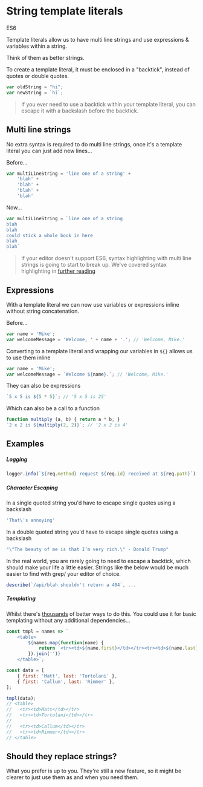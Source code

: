 # String template literals

<div class="spec es6">ES6</div>


Template literals allow us to have multi line strings and use expressions & variables within a string.

Think of them as better strings.

To create a template literal, it must be enclosed in a "backtick", instead of quotes or double quotes.

```javascript
var oldString = "hi";
var newString = `hi`;
```

> If you ever need to use a backtick within your template literal, you can escape it with a backslash before the backtick.

## Multi line strings

No extra syntax is required to do multi line strings, once it's a template literal you can just add new lines...

Before...
```javascript
var multiLineString = 'line one of a string' +
    'blah' +
    'blah' +
    'blah' +
    'blah'
```

Now...
```javascript
var multiLineString = `line one of a string
blah
blah
could stick a whole book in here
blah
blah`
```

> If your editor doesn't support ES6, syntax highlighting with multi line strings is going to start to break up.
> We've covered syntax highlighting in [further reading](/reference)

## Expressions

With a template literal we can now use variables or expressions inline without string concatenation.

Before...
```javascript
var name = 'Mike';
var welcomeMessage = 'Welcome, ' + name + '.'; // 'Welcome, Mike.'
```

Converting to a template literal and wrapping our variables in `${}` allows us to use them inline
```javascript
var name = 'Mike';
var welcomeMessage = `Welcome ${name}.`; // 'Welcome, Mike.'
```

They can also be expressions
```javascript
`5 x 5 is ${5 * 5}`; // '5 x 5 is 25'
```

Which can also be a call to a function
```javascript
function multiply (a, b) { return a * b; }
`2 x 2 is ${multiply(2, 2)}`; // '2 x 2 is 4'
```

## Examples

##### Logging
```javascript
logger.info(`${req.method} request ${req.id} received at ${req.path}`);
```

##### Character Escaping

In a single quoted string you'd have to escape single quotes using a backslash
```javascript
'That\'s annoying'
```

In a double quoted string you'd have to escape single quotes using a backslash
```javascript
"\"The beauty of me is that I’m very rich.\" - Donald Trump"
```

In the real world, you are rarely going to need to escape a backtick, which should make your life a little easier. Strings like the below would be much easier to find with grep/ your editor of choice.

```javascript
describe(`/api/blah shouldn't return a 404`, ...
```

##### Templating
Whilst there's [thousands](https://libraries.io/search?platforms=NPM&q=templating) of better ways to do this. You could use it for basic templating without any additional dependencies...
```javascript
const tmpl = names => `
    <table>
        ${names.map(function(name) {
            return `<tr><td>${name.first}</td></tr><tr><td>${name.last}</td></tr>`
        }).join('')}
    </table>`;

const data = [
    { first: 'Matt', last: 'Tortolani' },
    { first: 'Callum', last: 'Rimmer' },
];

tmpl(data);
// <table>
//   <tr><td>Matt</td></tr>
//   <tr><td>Tortolani</td></tr>
//
//   <tr><td>Callum</td></tr>
//   <tr><td>Rimmer</td></tr>
// </table>
```

## Should they replace strings?

What you prefer is up to you. They're still a new feature, so it might be clearer to just use them as and when you need them.
